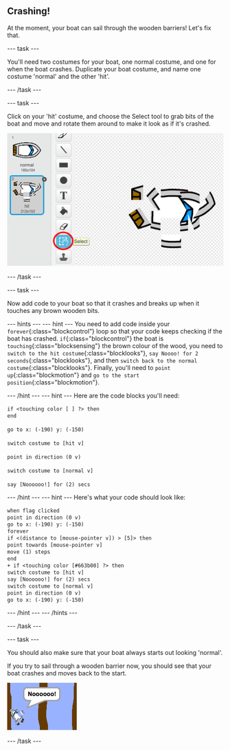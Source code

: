 ## Crashing!

At the moment, your boat can sail through the wooden barriers! Let's fix that.

--- task ---

You'll need two costumes for your boat, one normal costume, and one for when the boat crashes. Duplicate your boat costume, and name one costume 'normal' and the other 'hit'.

--- /task ---

--- task ---

Click on your 'hit' costume, and choose the Select tool to grab bits of the boat and move and rotate them around to make it look as if it's crashed.

 ![screenshot](images/boat-hit-costume.png)

--- /task ---

--- task ---

Now add code to your boat so that it crashes and breaks up when it touches any brown wooden bits.

--- hints ---
--- hint ---
You need to add code inside your `forever`{:class=”blockcontrol”} loop so that your code keeps checking if the boat has crashed. `if`{:class="blockcontrol"} the boat is `touching`{:class="blocksensing"} the brown colour of the wood, you need to `switch to the hit costume`{:class="blocklooks"}, `say Noooo! for 2 seconds`{:class="blocklooks"}, and then `switch back to the normal costume`{:class="blocklooks"}. Finally, you'll need to `point up`{:class="blockmotion"} and `go to the start position`{:class="blockmotion"}.

--- /hint ---
--- hint ---
Here are the code blocks you'll need:
```blocks
if <touching color [ ] ?> then
end

go to x: (-190) y: (-150)

switch costume to [hit v]

point in direction (0 v)

switch costume to [normal v]

say [Noooooo!] for (2) secs
```
--- /hint ---
--- hint ---
Here's what your code should look like:
```blocks
when flag clicked
point in direction (0 v)
go to x: (-190) y: (-150)
forever
if <(distance to [mouse-pointer v]) > [5]> then
point towards [mouse-pointer v]
move (1) steps
end
+ if <touching color [#663b00] ?> then
switch costume to [hit v]
say [Noooooo!] for (2) secs
switch costume to [normal v]
point in direction (0 v)
go to x: (-190) y: (-150)
```
--- /hint ---
--- /hints ---

--- /task ---

--- task ---

You should also make sure that your boat always starts out looking 'normal'.

 If you try to sail through a wooden barrier now, you should see that your boat crashes and moves back to the start.

 ![screenshot](images/boat-crash.png)

--- /task ---

